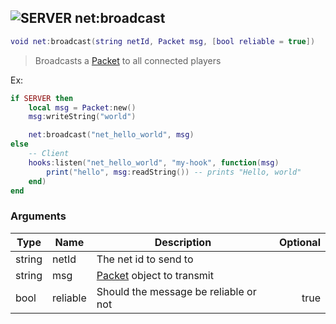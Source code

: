 ## ![](images/server.png "SERVER") net:broadcast

```lua
void net:broadcast(string netId, Packet msg, [bool reliable = true])
```

> Broadcasts a [Packet](packet_base) to all connected players

Ex:

```lua
if SERVER then
	local msg = Packet:new()
	msg:writeString("world")

	net:broadcast("net_hello_world", msg)
else
	-- Client
	hooks:listen("net_hello_world", "my-hook", function(msg)
		print("hello", msg:readString()) -- prints "Hello, world"
	end)
end
```

### Arguments

| Type   | Name     | Description                              | Optional |
| ------ | -------- | ---------------------------------------- | -------: |
| string | netId    | The net id to send to                    |          |
| string | msg      | [Packet](packet_base) object to transmit |          |
| bool   | reliable | Should the message be reliable or not    |     true |
